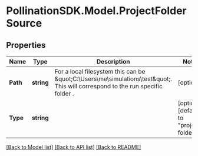
# PollinationSDK.Model.ProjectFolderSource

## Properties

Name | Type | Description | Notes
------------ | ------------- | ------------- | -------------
**Path** | **string** | For a local filesystem this can be \&quot;C:\\Users\\me\\simulations\\test\&quot;. This will correspond to the run specific folder . | [optional] 
**Type** | **string** |  | [optional] [default to "project-folder"]

[[Back to Model list]](../README.md#documentation-for-models)
[[Back to API list]](../README.md#documentation-for-api-endpoints)
[[Back to README]](../README.md)

